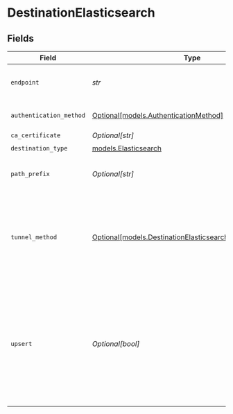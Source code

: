 # DestinationElasticsearch


## Fields

| Field                                                                                                                                                                               | Type                                                                                                                                                                                | Required                                                                                                                                                                            | Description                                                                                                                                                                         |
| ----------------------------------------------------------------------------------------------------------------------------------------------------------------------------------- | ----------------------------------------------------------------------------------------------------------------------------------------------------------------------------------- | ----------------------------------------------------------------------------------------------------------------------------------------------------------------------------------- | ----------------------------------------------------------------------------------------------------------------------------------------------------------------------------------- |
| `endpoint`                                                                                                                                                                          | *str*                                                                                                                                                                               | :heavy_check_mark:                                                                                                                                                                  | The full url of the Elasticsearch server                                                                                                                                            |
| `authentication_method`                                                                                                                                                             | [Optional[models.AuthenticationMethod]](../models/authenticationmethod.md)                                                                                                          | :heavy_minus_sign:                                                                                                                                                                  | The type of authentication to be used                                                                                                                                               |
| `ca_certificate`                                                                                                                                                                    | *Optional[str]*                                                                                                                                                                     | :heavy_minus_sign:                                                                                                                                                                  | CA certificate                                                                                                                                                                      |
| `destination_type`                                                                                                                                                                  | [models.Elasticsearch](../models/elasticsearch.md)                                                                                                                                  | :heavy_check_mark:                                                                                                                                                                  | N/A                                                                                                                                                                                 |
| `path_prefix`                                                                                                                                                                       | *Optional[str]*                                                                                                                                                                     | :heavy_minus_sign:                                                                                                                                                                  | The Path Prefix of the Elasticsearch server                                                                                                                                         |
| `tunnel_method`                                                                                                                                                                     | [Optional[models.DestinationElasticsearchSSHTunnelMethod]](../models/destinationelasticsearchsshtunnelmethod.md)                                                                    | :heavy_minus_sign:                                                                                                                                                                  | Whether to initiate an SSH tunnel before connecting to the database, and if so, which kind of authentication to use.                                                                |
| `upsert`                                                                                                                                                                            | *Optional[bool]*                                                                                                                                                                    | :heavy_minus_sign:                                                                                                                                                                  | If a primary key identifier is defined in the source, an upsert will be performed using the primary key value as the elasticsearch doc id. Does not support composite primary keys. |